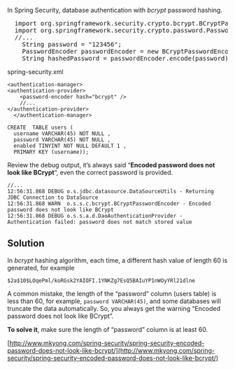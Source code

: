 In Spring Security, database authentication with _bcrypt_ password hashing.

<pre>  import org.springframework.security.crypto.bcrypt.BCryptPasswordEncoder;
  import org.springframework.security.crypto.password.PasswordEncoder;
  //...
	String password = "123456";
	PasswordEncoder passwordEncoder = new BCryptPasswordEncoder();
	String hashedPassword = passwordEncoder.encode(password);
</pre>

spring-security.xml

    <authentication-manager>
    <authentication-provider>
        <password-encoder hash="bcrypt" />
        //...
    </authentication-provider>
      </authentication-manager>

    CREATE  TABLE users (
      username VARCHAR(45) NOT NULL ,
      password VARCHAR(45) NOT NULL ,
      enabled TINYINT NOT NULL DEFAULT 1 ,
      PRIMARY KEY (username));

Review the debug output, it’s always said “**Encoded password does not look like BCrypt**“, even the correct password is provided.

    //...
    12:56:31.868 DEBUG o.s.jdbc.datasource.DataSourceUtils - Returning JDBC Connection to DataSource
    12:56:31.868 WARN  o.s.s.c.bcrypt.BCryptPasswordEncoder - Encoded password does not look like BCrypt
    12:56:31.868 DEBUG o.s.s.a.d.DaoAuthenticationProvider - Authentication failed: password does not match stored value

## Solution

In _bcrypt_ hashing algorithm, each time, a different hash value of length 60 is generated, for example

    $2a$10$LOqePml/koRGsk2YAIOFI.1YNKZg7EsQ5BAIuYP1nWOyYRl21dlne

A common mistake, the length of the “password” column (users table) is less than 60, for example, `password VARCHAR(45)`, and some databases will truncate the data automatically. So, you always get the warning “Encoded password does not look like BCrypt”.

**To solve it**, make sure the length of “password” column is at least 60.

[http://www.mkyong.com/spring-security/spring-security-encoded-password-does-not-look-like-bcrypt/](http://www.mkyong.com/spring-security/spring-security-encoded-password-does-not-look-like-bcrypt/)
